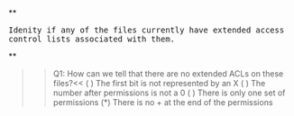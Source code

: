 **<pre>Idenity if any of the files currently have extended access control lists associated with them.</pre> **


>>Q1: How can we tell that there are no extended ACLs on these files?<<
( ) The first bit is not represented by an X
( ) The number after permissions is not a 0 
( ) There is only one set of permissions
(*) There is no + at the end of the permissions
